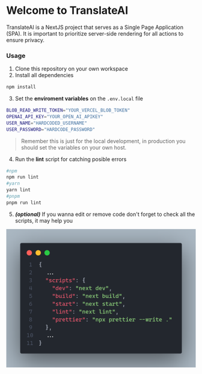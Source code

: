 # Welcome to TranslateAI

TranslateAI is a NextJS project that serves as a Single Page Application (SPA). It is important to prioritize server-side rendering for all actions to ensure privacy.

### Usage

1. Clone this repository on your own workspace
2. Install all dependencies
```cmd
npm install
```
3. Set the **enviroment variables** on the `.env.local` file
```bash
BLOB_READ_WRITE_TOKEN="YOUR_VERCEL_BLOB_TOKEN"
OPENAI_API_KEY="YOUR_OPEN_AI_APIKEY"
USER_NAME="HARDCODED_USERNAME"
USER_PASSWORD="HARDCODE_PASSWORD"
```
> Remember this is just for the local development, in production you should set the variables on your own host.
4. Run the **lint** script for catching posible errors
```powershell
#npm
npm run lint
#yarn
yarn lint
#pnpm
pnpm run lint
```
5. ***(optional)*** If you wanna edit or remove code don't forget to check all the scripts, it may help you

![Scripts](./public/code.png)
